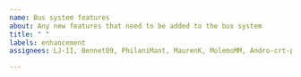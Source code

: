 ```yaml
---
name: Bus system features
about: Any new features that need to be added to the bus system
title: " "
labels: enhancement
assignees: LJ-II, Bennet09, PhilaniMant, MaurenK, MolemoMM, Andro-crt-prog, Sisonke10-byt

---
```



